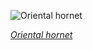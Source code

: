 
![Oriental hornet](https://upload.wikimedia.org/wikipedia/commons/thumb/7/79/Vespa_orientalis_2.jpg/525px-Vespa_orientalis_2.jpg)

*[Oriental hornet](https://wikipedia.org/wiki/File:Vespa_orientalis_2.jpg)*
